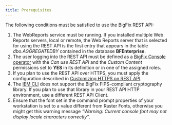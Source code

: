 ```yaml
---
title: Prerequisites
---
```


The following conditions must be satisfied to use the BigFix REST API:

1. The WebReports service must be running. If you installed multiple Web Reports servers, local or remote, the Web Reports server that is selected for using the REST API is the first entry that appears in the table *dbo.AGGREGATEDBY* contained in the database **BFEnterprise**.
2. The user logging into the REST API must be defined as a [BigFix Console operator](https://help.hcl-software.com/bigfix/11.0/platform/Platform/Console/c_adding_local_operators.html) with the *Can use REST API* and the *Custom Content* permissions set to **YES** in its definition or in one of the assigned roles.
3. If you plan to use the REST API over HTTPS, you must apply the configuration described in [Customizing HTTPS on REST API](https://help.hcl-software.com/bigfix/11.0/platform/Platform/Config/c_restapi_https_settings.html).
4. The [IEM CLI](/rest-api/iem_cli/index.html) does not support the BigFix FIPS-compliant cryptography library. If you plan to use that library in your REST API HTTP environment, use a different REST API Client.
5. Ensure that the font set in the command prompt properties of your workstation is set to a value different from Raster Fonts, otherwise you might get this warning message *"Warning: Current console font may not display locale characters correctly"*.


